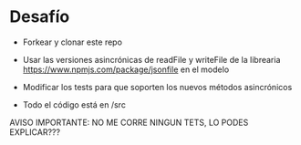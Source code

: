 # Desafío

- Forkear y clonar este repo

- Usar las versiones asincrónicas de readFile y writeFile de la librearia https://www.npmjs.com/package/jsonfile en el modelo

- Modificar los tests para que soporten los nuevos métodos asincrónicos

- Todo el código está en /src


AVISO IMPORTANTE: NO ME CORRE NINGUN TETS, LO PODES EXPLICAR???
